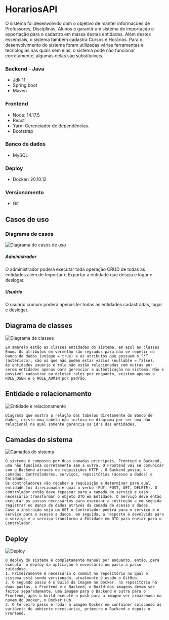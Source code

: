 # HorariosAPI
  O sistema foi desenvolvido com o objetivo de manter informações de Professores, Disciplinas, Alunos e garantir um sistema de importação e exportação para o cadastro em massa destas entidades. Além destes essenciais, o sistema também cadastra Cursos e Horários.
  Para o desenvolvimento do sistema foram utilizadas várias ferramentas e tecnologias nas quais sem elas, o sistema pode não funcionar corretamente, algumas delas são substituíveis.

### Backend - Java
  * Jdk 11
  * Spring boot
  * Maven

### Frontend
  * Node: 14.17.5
  * React
  * Yarn: Gerenciador de dependências.
  * Bootstrap

### Banco de dados 
  * MySQL

### Deploy
  * Docker: 20.10.12

### Versionamento
  * Git

## Casos de uso
  ### Diagrama de casos
   ![Diagrama de casos de uso](https://i.imgur.com/QxCl5hZ.png)
    
  ##### Administrador
   O administrador poderá executar toda operação CRUD de todas as entidades além de Importar e Exportar a entidade que deseja e logar e deslogar.
  
  ##### Usuário
   O usuário comum poderá apenas ler todas as entidades cadastradas, logar e deslogar.
   
## Diagrama de classes
  ![Diagrama de classes](https://i.imgur.com/CzBMrIX.png)
  
  	Em amarelo estão as classes entidades do sistema, em azul as classes Enum. Os atributos em vermelho são regrados para não se repetir no banco de dados (unique = true) e os atributos que possuem o “*” (asterisco), são os que não podem estar vazios (nullable = false).
   	As entidades usuário e role não estão relacionadas com outras por serem entidades apenas para gerenciar a autenticação no sistema. Não é possível cadastrar ou deletar roles por enquanto, existem apenas o ROLE_USER e o ROLE_ADMIN por padrão.
   
## Entidade e relacionamento
   ![Entidade e relacionamento](https://i.imgur.com/lxojiTL.png)
   
   	Diagrama que mostra a relação das tabelas diretamente do Banco de dados, existe uma tabela não inclusa no diagrama por ser uma não relacional na qual somente gerencia os id's das entidades.
   
## Camadas do sistema
   ![Camadas do sistema](https://i.imgur.com/fTe3tHX.png)
   
   	O sistema é composto por duas camadas principais, Frontend e Backend, uma não funciona corretamente sem a outra. O Frontend vai se comunicar com o Backend através de requisições HTTP . O Backend possui 4 camadas: Controladores, serviços, repositórios (acesso a dados) e Entidades. 
	Os controladores vão receber a requisição e determinar para qual entidade foi direcionada e qual o verbo (PUT, POST, GET, DELETE). O controlador então deve repassar para a camada de serviço e caso necessário transformar o objeto DTO em Entidade. O Serviço deve então executar os passos necessários para executar a instrução e em seguida registrar no Banco de dados através da camada de acesso a dados. 
	Caso a instrução seja um GET o Controlador pedirá para o serviço e o serviço para o acesso a dados, em seguida, a resposta é devolvida para o serviço e o serviço transforma a Entidade em DTO para enviar para o Controlador.
	
## Deploy
   ![Deploy](https://i.imgur.com/XHaC1Yv.png)
   
   	O deploy do sistema é completamente manual por enquanto, então, para executar o deploy da aplicação é necessário um passo a passo cuidadoso.
   	1. Primeiramente é necessário o commit no repositório no qual o sistema está sendo versionado, atualmente é usado o GitHub.
   	2. O segundo passo é o Build da imagem no Docker, no repositório há duas pastas, o Frontend e o Backend, o Build das imagens devem ser feitos separadamente, uma imagem para o Backend e outra para o Frontend, após o build execute o push para a imagem ser armazenada na nuvem do Docker, o Docker Hub.
   	3. O terceiro passo é rodar a imagem Docker em container colocando as variáveis de ambiente necessárias, primeiro o Backend e depois o Frontend.


   
  
    

